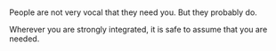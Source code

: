 # 

People are not very vocal that they need you. But they probably do.

Wherever you are strongly integrated, it is safe to assume that you are needed.

